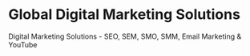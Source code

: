 # Global Digital Marketing Solutions
Digital Marketing Solutions - SEO, SEM, SMO, SMM, Email Marketing &amp; YouTube 

